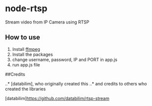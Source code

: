 # node-rtsp
Stream video from IP Camera using RTSP

## How to use
1. Install [ffmpeg]
2. Install the packages
3. change username, password, IP and PORT in app.js
4. run app.js file


##Credits

..* [databilim], who originally created this 
..* and credits to others who created the libraries

[ffmpeg]: https://www.ffmpeg.org/
[databilim]https://github.com/databilim/rtsp-stream